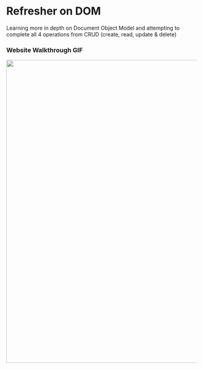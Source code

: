 # Refresher on DOM

Learning more in depth on Document Object Model and attempting to complete all 4 operations from CRUD (create, read, update & delete)

### Website Walkthrough GIF
<img src="http://g.recordit.co/NmUhP3N75c.gif" width="800px"><br>
